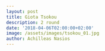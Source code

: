 ```yaml
---
layout: post
title: Giota Tsokou
description: 2 round
date: '2018-04-06T02:00:00+02:00'
image: /assets/images/tsokou_01.jpg
author: Achilleas Nasios
---
```



###
